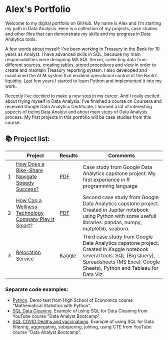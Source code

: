 # Alex's Portfolio

Welcome to my digital portfolio on GitHub. My name is Alex and I'm starting my path in Data Analysis. Here is a collection of my projects, case studies and other files that can demonstrate my skills and my progress in Data Analytics tools.

A few words about myself: I've been working in Treasury in the Bank for 10 years as Analyst. I have advanced skills in SQL, because my main responsobilities were designing MS SQL Server, collecting data from different sources, creating tables, stored procedures and view in order to create and maintain Treasury reporting system. I also developed and maintained the ALM system that enabled operational control of the Bank’s liquidity. Last few years I started to learn Python and implemented it into my work. 

Recently I've decided to make a new step in my career. And I really excited about trying myself in Data Analysis. I've finished a course on Coursera and received Google Data Analytics Certificate. I learned a lot of interesting aspects of being Data Analyst and about main steps of Data Analysis process. My first projects in this portfolio will be case studies from this course. 

## 📚 Project list:  

|    | Project | Results | Comments |
|--------|----------|--------|----------------------------|
| 1 | [How Does a Bike-Share Navigate Speedy Success?](https://github.com/AlexPopov88/Portfolio/blob/main/Projects/Cyclistic%20bike-share/Cyclistic%20bike-share%20analysis.Rmd) | [PDF](https://github.com/AlexPopov88/Portfolio/blob/main/Projects/Cyclistic%20bike-share/Cyclistic%20bike-share%20analysis.pdf) | Case study from Google Data Analytics capstone project. My first experience in R programming language |
| 2 | [How Can a Wellness Technology Company Play It Smart?](https://github.com/AlexPopov88/Portfolio/blob/main/Projects/Bellabeat/Bellabeat%20wellness%20analysis.ipynb) | [PDF](https://github.com/AlexPopov88/Portfolio/blob/main/Projects/Bellabeat/Bellabeat%20wellness%20analysis.pdf) | Second case study from Google Data Analytics capstone project. Created in Jupiter notebook using Python with some usefull libraries: pandas, numpy, matplotlib, seaborn.|
| 3 | [Relocation Service](https://github.com/AlexPopov88/Portfolio/blob/main/Projects/Relocation/relocation-service.ipynb) | [Kaggle](https://www.kaggle.com/code/popovalvl/relocation-service) | Third case study from Google Data Analytics capstone project. Created in Kaggle notebook several tools: SQL (Big Query), Spreadsheets (MS Excel, Google Sheets), Python and Tableau for Data Viz.|


### Separate code examples:
+ [Python](https://github.com/AlexPopov88/Portfolio/blob/main/Code%20examples/Python_HSE_Demo%20Test.ipynb). Demo test from High School of Economics course "Mathematical Statistics with Python".
+ [SQL Data Cleaning](https://github.com/AlexPopov88/Portfolio/blob/main/Code%20examples/SQL_cleaning_data.sql). Example of using SQL for Data Cleaning from YouTube course "Data Analyst Bootcamp".
+ [SQL COVID Deaths and vaccinations](https://github.com/AlexPopov88/Portfolio/blob/main/Code%20examples/SQL_COVID%20deaths%20and%20vaccinations.sql). Example of using SQL for Data filtering, aggregating, subquering, joining, using CTE from YouTube course "Data Analyst Bootcamp".

  
